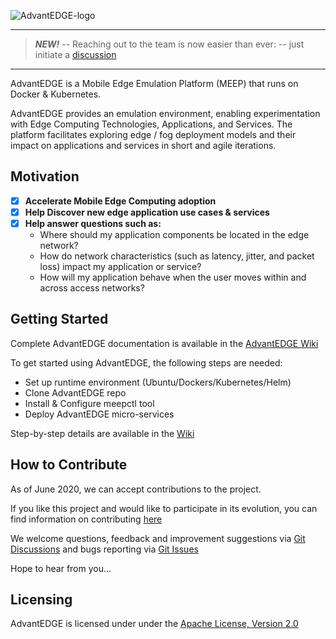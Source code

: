 ![AdvantEDGE-logo](https://github.com/InterDigitalInc/AdvantEDGE/wiki/images/AdvantEDGE-logo_Blue-01.png)

------

> **_NEW!_**  --  Reaching out to the team is now easier than ever:  -- just initiate a [discussion](https://github.com/InterDigitalInc/AdvantEDGE/discussions)

------

AdvantEDGE is a Mobile Edge Emulation Platform (MEEP) that runs on Docker & Kubernetes.

AdvantEDGE provides an emulation environment, enabling experimentation with Edge Computing Technologies, Applications, and Services.  The platform facilitates exploring edge / fog deployment models and their impact on applications and services in short and agile iterations.

## Motivation

- [x] **Accelerate Mobile Edge Computing adoption**
- [x] **Help Discover new edge application use cases & services**
- [x] **Help answer questions such as:**
  - Where should my application components be located in the edge network?
  - How do network characteristics (such as latency, jitter, and packet loss) impact my application or service?
  - How will my application behave when the user moves within and across access networks?

## Getting Started

Complete AdvantEDGE documentation is available in the [AdvantEDGE Wiki](https://github.com/InterDigitalInc/AdvantEDGE/wiki)

To get started using AdvantEDGE, the following steps are needed:
- Set up runtime environment (Ubuntu/Dockers/Kubernetes/Helm)
- Clone AdvantEDGE repo
- Install & Configure meepctl tool
- Deploy AdvantEDGE micro-services

Step-by-step details are available in the [Wiki](https://github.com/InterDigitalInc/AdvantEDGE/wiki#getting-started)

## How to Contribute
As of June 2020, we can accept contributions to the project.

If you like this project and would like to participate in its evolution, you can find information on contributing [here](https://github.com/InterDigitalInc/AdvantEDGE/blob/master/CONTRIBUTING.md)

We welcome questions, feedback and improvement suggestions via [Git Discussions](https://github.com/InterDigitalInc/AdvantEDGE/discussions) and bugs reporting via [Git Issues](https://github.com/InterDigitalInc/AdvantEDGE/issues)

Hope to hear from you...

## Licensing

AdvantEDGE is licensed under under the [Apache License, Version 2.0](https://github.com/InterDigitalInc/AdvantEDGE/blob/master/LICENSE)
